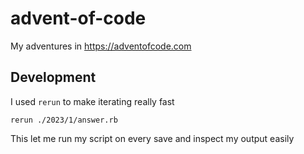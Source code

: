 # advent-of-code
My adventures in https://adventofcode.com

## Development
I used `rerun` to make iterating really fast

```
rerun ./2023/1/answer.rb
```

This let me run my script on every save and inspect my output easily